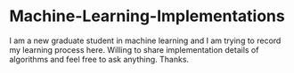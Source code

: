# Machine-Learning-Implementations
I am a new graduate student in machine learning and I am trying to record my learning process here.
Willing to share implementation details of algorithms and feel free to ask anything.
Thanks.
